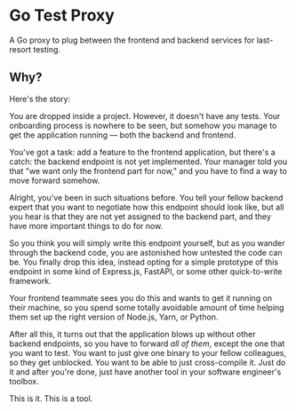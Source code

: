 # Go Test Proxy

A Go proxy to plug between the frontend
and backend services for last-resort testing.

## Why?

Here's the story:

You are dropped inside a project.
However, it doesn't have any tests.
Your onboarding process is nowhere to be seen,
but somehow you manage to get the application running —
both the backend and frontend.

You've got a task:
add a feature to the frontend application,
but there's a catch:
the backend endpoint is not yet implemented.
Your manager told you that
"we want only the frontend part for now,"
and you have to find a way to move forward somehow.

Alright, you've been in such situations before.
You tell your fellow backend expert
that you want to negotiate how this endpoint should look like,
but all you hear is that they are not yet assigned to the backend part,
and they have more important things to do for now.

So you think you will simply write this endpoint yourself,
but as you wander through the backend code,
you are astonished how untested the code can be.
You finally drop this idea,
instead opting for a simple prototype of this endpoint
in some kind of Express.js, FastAPI, or some other quick-to-write framework.

Your frontend teammate sees you do this
and wants to get it running on their machine,
so you spend some totally avoidable amount of time
helping them set up the right version of Node.js, Yarn, or Python.

After all this, it turns out that the application blows up
without other backend endpoints,
so you have to forward _all of them_,
except the one that you want to test.
You want to just give one binary to your fellow colleagues,
so they get unblocked.
You want to be able to just cross-compile it.
Just do it and after you're done,
just have another tool in your software engineer's toolbox.

This is it. This is a tool.
